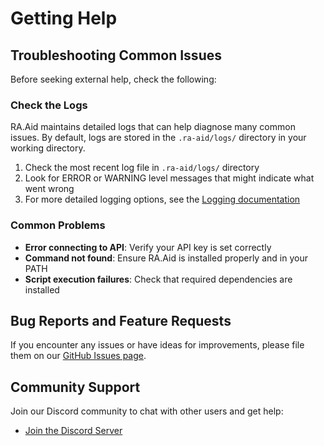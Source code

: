 # Getting Help

## Troubleshooting Common Issues

Before seeking external help, check the following:

### Check the Logs

RA.Aid maintains detailed logs that can help diagnose many common issues. By default, logs are stored in the `.ra-aid/logs/` directory in your working directory.

1. Check the most recent log file in `.ra-aid/logs/` directory
2. Look for ERROR or WARNING level messages that might indicate what went wrong
3. For more detailed logging options, see the [Logging documentation](/configuration/logging)

### Common Problems

- **Error connecting to API**: Verify your API key is set correctly
- **Command not found**: Ensure RA.Aid is installed properly and in your PATH
- **Script execution failures**: Check that required dependencies are installed

## Bug Reports and Feature Requests

If you encounter any issues or have ideas for improvements, please file them on our [GitHub Issues page](https://github.com/ai-christianson/RA.Aid/issues).

## Community Support

Join our Discord community to chat with other users and get help:

- [Join the Discord Server](https://discord.gg/f6wYbzHYxV)
